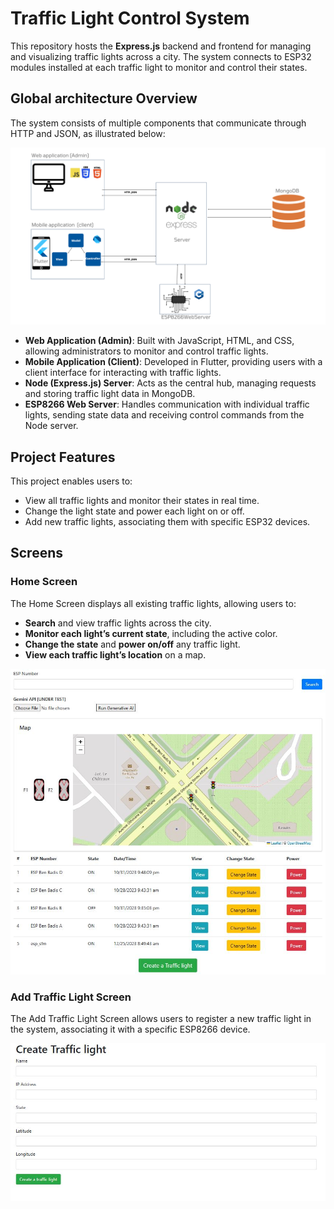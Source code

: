 # Traffic Light Control System

This repository hosts the **Express.js** backend and frontend for managing and visualizing traffic lights across a city. The system connects to ESP32 modules installed at each traffic light to monitor and control their states.

## Global architecture Overview

The system consists of multiple components that communicate through HTTP and JSON, as illustrated below:

![Architecture Diagram](images/0.png)

- **Web Application (Admin)**: Built with JavaScript, HTML, and CSS, allowing administrators to monitor and control traffic lights.
- **Mobile Application (Client)**: Developed in Flutter, providing users with a client interface for interacting with traffic lights.
- **Node (Express.js) Server**: Acts as the central hub, managing requests and storing traffic light data in MongoDB.
- **ESP8266 Web Server**: Handles communication with individual traffic lights, sending state data and receiving control commands from the Node server.

## Project Features

This project enables users to:
- View all traffic lights and monitor their states in real time.
- Change the light state and power each light on or off.
- Add new traffic lights, associating them with specific ESP32 devices.

## Screens

### Home Screen
The Home Screen displays all existing traffic lights, allowing users to:
- **Search** and view traffic lights across the city.
- **Monitor each light’s current state**, including the active color.
- **Change the state** and **power on/off** any traffic light.
- **View each traffic light’s location** on a map.

![home](images/1.JPG)

### Add Traffic Light Screen
The Add Traffic Light Screen allows users to register a new traffic light in the system, associating it with a specific ESP8266 device.

![add](images/2.JPG)
